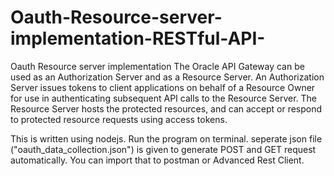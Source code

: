 # Oauth-Resource-server-implementation-RESTful-API-
Oauth Resource server implementation
The Oracle API Gateway can be used as an Authorization Server and as a Resource Server. An Authorization Server issues tokens to client applications on behalf of a Resource Owner for use in authenticating subsequent API calls to the Resource Server. The Resource Server hosts the protected resources, and can accept or respond to protected resource requests using access tokens.

This is written using nodejs.
Run the program on terminal.
seperate json file ("oauth_data_collection.json") is given to generate POST and GET request automatically. You can import that
to postman or Advanced Rest Client. 
